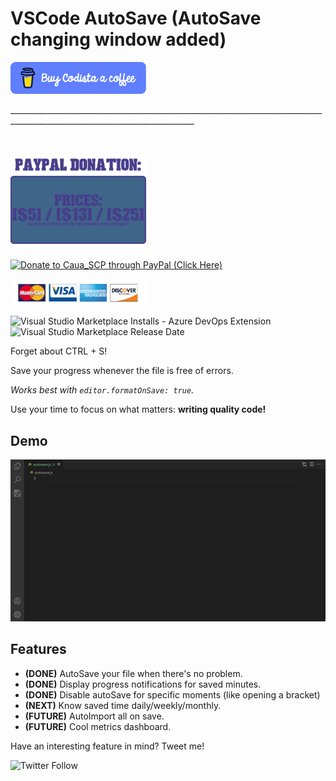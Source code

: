 # VSCode AutoSave (AutoSave changing window added)

<a href="https://www.buymeacoffee.com/codista" target="_blank"><img src="./images/buy_codista_a_coffee.png"
alt="Buy Codista a coffee"
title="Buy Codista a coffee"
style="width: 217px !important;" ></a>

<span>\_\_\_\_\_\_\_\_\_\_\_\_\_\_\_\_\_\_\_\_\_\_\_\_\_\_\_\_\_\_\_\_\_\_\_\_\_\_\_\_\_\_\_\_\_\_\_\_\_\_\_\_\_\_\_\_\_\_\_\_\_\_\_\_\_\_\_\_\_\_\_\_\_\_\_\_\_\_\_\_\_\_\_\_\_\_\_\_\_\_\_\_\_\_\_\_\_\_\_\_\_\_\_\_\_\_\_\_\_\_\_\_\_\_\_\_\_\_\_\_\_\_\_\_</span>

<br>

<img src="./images/paypal_donation.png"
alt="Donate to Caua_SCP through PayPal (Header)"
title="Donate to Caua_SCP through PayPal (Header)"
style="width: 217px !important;"></img>

<a href="https://www.paypal.com/donate/?hosted_button_id=QPXFRTVPCHVD4" target="_blank"><img src="https://pics.paypal.com/00/s/Yzc2ZDMyYWQtNWVlMC00NDcyLWI3YzMtMDhmNWM5MjNkYzUx/file.PNG" alt="Donate to Caua_SCP through PayPal (Click Here)"
title="Donate to Caua_SCP through PayPal (Click Here)"
style="height: 60px !important" ></a>

<img src="./images/paypal_cards.png"
alt="PayPal Usable Cards"
title="PayPal Usable Cards"
style="width: 217px !important;"></img>

![Visual Studio Marketplace Installs - Azure DevOps Extension](https://img.shields.io/visual-studio-marketplace/azure-devops/installs/total/codista.vscode-autosave)
![Visual Studio Marketplace Release Date](https://img.shields.io/visual-studio-marketplace/release-date/codista.vscode-autosave)

Forget about CTRL + S!

Save your progress whenever the file is free of errors.

_Works best with `editor.formatOnSave: true`._

Use your time to focus on what matters: **writing quality code!**

## Demo

![demo](https://github.com/CB0rghi/vscode-autosave-ext/raw/main/demo.gif)

## Features

-   **(DONE)** AutoSave your file when there's no problem.
-   **(DONE)** Display progress notifications for saved minutes.
-   **(DONE)** Disable autoSave for specific moments (like opening a bracket)
-   **(NEXT)** Know saved time daily/weekly/monthly.
-   **(FUTURE)** AutoImport all on save.
-   **(FUTURE)** Cool metrics dashboard.

Have an interesting feature in mind? Tweet me!

![Twitter Follow](https://img.shields.io/twitter/follow/ocodista?style=social)
